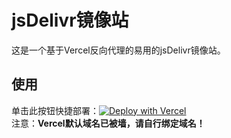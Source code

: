 # jsDelivr镜像站
这是一个基于Vercel反向代理的易用的jsDelivr镜像站。

## 使用
单击此按钮快捷部署：[![Deploy with Vercel](https://vercel.com/button)](https://vercel.com/new/clone?repository-url=https://github.com/rcy1314/jsd.cdn&project-name=jsd.cdn&repository-name=jsd.cdn)   
注意：**Vercel默认域名已被墙，请自行绑定域名！**    